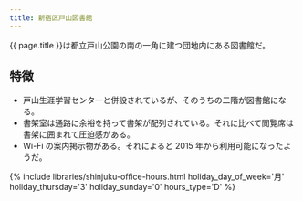 ```yaml
---
title: 新宿区戸山図書館
---
```


{{ page.title }}は都立戸山公園の南の一角に建つ団地内にある図書館だ。

## 特徴

* 戸山生涯学習センターと併設されているが、そのうちの二階が図書館になる。
* 書架室は通路に余裕を持って書架が配列されている。それに比べて閲覧席は書架に囲まれて圧迫感がある。
* Wi-Fi の案内掲示物がある。それによると 2015 年から利用可能になったようだ。

{% include libraries/shinjuku-office-hours.html
    holiday_day_of_week='月'
    holiday_thursday='3'
    holiday_sunday='0'
    hours_type='D' %}

